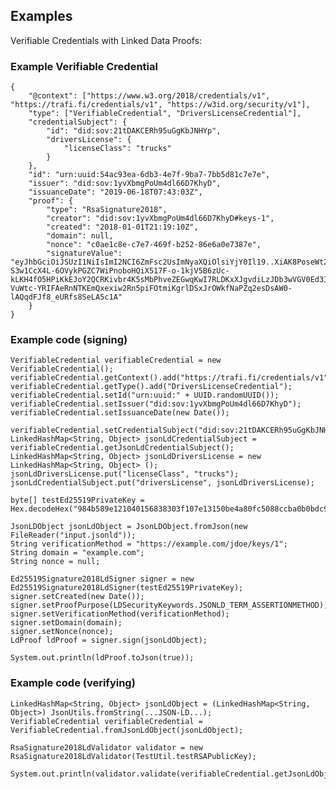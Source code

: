## Examples

Verifiable Credentials with Linked Data Proofs:

### Example Verifiable Credential

	{
		"@context": ["https://www.w3.org/2018/credentials/v1", "https://trafi.fi/credentials/v1", "https://w3id.org/security/v1"],
		"type": ["VerifiableCredential", "DriversLicenseCredential"],
		"credentialSubject": {
			"id": "did:sov:21tDAKCERh95uGgKbJNHYp",
			"driversLicense": {
				"licenseClass": "trucks"
			}
		},
		"id": "urn:uuid:54ac93ea-6db3-4e7f-9ba7-7bb5d81c7e7e",
		"issuer": "did:sov:1yvXbmgPoUm4dl66D7KhyD",
		"issuanceDate": "2019-06-18T07:43:03Z",
		"proof": {
			"type": "RsaSignature2018",
			"creator": "did:sov:1yvXbmgPoUm4dl66D7KhyD#keys-1",
			"created": "2018-01-01T21:19:10Z",
			"domain": null,
			"nonce": "c0ae1c8e-c7e7-469f-b252-86e6a0e7387e",
			"signatureValue": "eyJhbGciOiJSUzI1NiIsImI2NCI6ZmFsc2UsImNyaXQiOlsiYjY0Il19..XiAK8PoseWt2KygoYCKjlGQyzhrpOoDrWpM2qI2dqQPZbCykyWkH6oHBx2uUhZImfQAY_Qf9rICFSF0L7BhrFMc5Jca9mdzA9jS-S3w1CcX4L-6OVykPGZC7WiPnoboHQiX517F-o-1kjV5B6zUc-kLKH4fO5HPiKkEJoY2QCRKivbr4K5sMbPhveZEGwqKwI7RLDKxXJgvdiLzJDb3wVGV0Ed3IKiAuBdT6d53n1nB3NKoCsGZeiiTCjo3QlT-VuWtc-YRIFAeRnNTKEmQxexiw2Rn5piFOtmiKgrlDSxJrOWkfNaPZq2esDsAW0-lAQqdFJf8_eURfs8SeLA5c1A"
		}
	}

### Example code (signing)

	VerifiableCredential verifiableCredential = new VerifiableCredential();
	verifiableCredential.getContext().add("https://trafi.fi/credentials/v1");
	verifiableCredential.getType().add("DriversLicenseCredential");
	verifiableCredential.setId("urn:uuid:" + UUID.randomUUID());
	verifiableCredential.setIssuer("did:sov:1yvXbmgPoUm4dl66D7KhyD");
	verifiableCredential.setIssuanceDate(new Date());
	
	verifiableCredential.setCredentialSubject("did:sov:21tDAKCERh95uGgKbJNHYp");
	LinkedHashMap<String, Object> jsonLdCredentialSubject = verifiableCredential.getJsonLdCredentialSubject();
	LinkedHashMap<String, Object> jsonLdDriversLicense = new LinkedHashMap<String, Object> ();
	jsonLdDriversLicense.put("licenseClass", "trucks");
	jsonLdCredentialSubject.put("driversLicense", jsonLdDriversLicense);

    byte[] testEd25519PrivateKey = Hex.decodeHex("984b589e121040156838303f107e13150be4a80fc5088ccba0b0bdc9b1d89090de8777a28f8da1a74e7a13090ed974d879bf692d001cddee16e4cc9f84b60580".toCharArray());

    JsonLDObject jsonLdObject = JsonLDObject.fromJson(new FileReader("input.jsonld"));
    String verificationMethod = "https://example.com/jdoe/keys/1";
    String domain = "example.com";
    String nonce = null;

    Ed25519Signature2018LdSigner signer = new Ed25519Signature2018LdSigner(testEd25519PrivateKey);
    signer.setCreated(new Date());
    signer.setProofPurpose(LDSecurityKeywords.JSONLD_TERM_ASSERTIONMETHOD);
    signer.setVerificationMethod(verificationMethod);
    signer.setDomain(domain);
    signer.setNonce(nonce);
    LdProof ldProof = signer.sign(jsonLdObject);

    System.out.println(ldProof.toJson(true));

### Example code (verifying)

	LinkedHashMap<String, Object> jsonLdObject = (LinkedHashMap<String, Object>) JsonUtils.fromString(...JSON-LD...);
	VerifiableCredential verifiableCredential = VerifiableCredential.fromJsonLdObject(jsonLdObject);
	
	RsaSignature2018LdValidator validator = new RsaSignature2018LdValidator(TestUtil.testRSAPublicKey);
	
	System.out.println(validator.validate(verifiableCredential.getJsonLdObject()));
